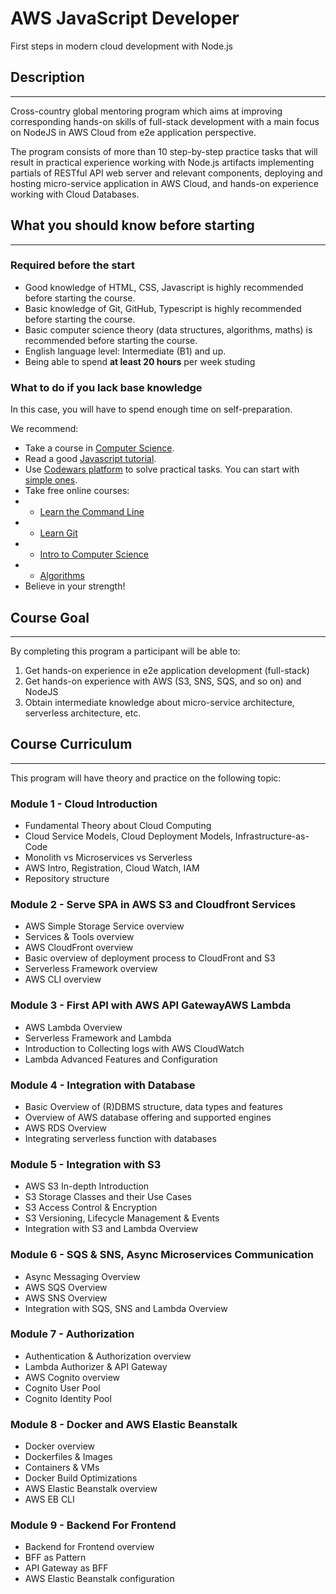 # AWS JavaScript Developer
First steps in modern cloud development with Node.js

## Description
---

Cross-country global mentoring program which aims at improving corresponding hands-on skills of full-stack development with a main focus on NodeJS in AWS Cloud from e2e application perspective.

The program consists of more than 10 step-by-step practice tasks that will result in practical experience working with Node.js artifacts implementing partials of RESTful API web server and relevant components, deploying and hosting micro-service application in AWS Cloud, and hands-on experience working with Cloud Databases.

## What you should know before starting
---

### Required before the start

- Good knowledge of HTML, CSS, Javascript is highly recommended before starting the course.
- Basic knowledge of Git, GitHub, Typescript is highly recommended before starting the course.
- Basic computer science theory (data structures, algorithms, maths) is recommended before starting the course.
- English language level: Intermediate (B1) and up.
- Being able to spend **at least 20 hours** per week studing

### What to do if you lack base knowledge

In this case, you will have to spend enough time on self-preparation.

We recommend:

- Take a course in [Computer Science](https://rkhaslarov.github.io/computer-science-introduction).
- Read a good [Javascript tutorial](https://javascript.info/).
- Use [Codewars platform](https://www.codewars.com/kata/search/javascript) to solve practical tasks. You can start with [simple ones](https://www.codewars.com/kata/search/javascript?q=&r%5B%5D=-8&beta=false).
- Take free online courses:
- - [Learn the Command Line](https://www.codecademy.com/learn/learn-the-command-line)
- - [Learn Git](https://www.codecademy.com/learn/learn-git)
- - [Intro to Computer Science](https://www.udacity.com/course/cs101)
- - [Algorithms](https://www.coursera.org/course/algs4partI)
- Believe in your strength!



## Course Goal
---

By completing this program a participant will be able to:

1. Get hands-on experience in e2e application development (full-stack)
2. Get hands-on experience with AWS (S3, SNS, SQS, and so on) and NodeJS
3. Obtain intermediate knowledge about micro-service architecture, serverless architecture, etc.

## Course Curriculum
---

This program will have theory and practice on the following topic:

### Module 1 - Cloud Introduction
- Fundamental Theory about Cloud Computing
- Cloud Service Models, Cloud Deployment Models, Infrastructure-as-Code
- Monolith vs Microservices vs Serverless
- AWS Intro, Registration, Cloud Watch, IAM
- Repository structure

### Module 2 - Serve SPA in AWS S3 and Cloudfront Services
- AWS Simple Storage Service overview
- Services & Tools overview
- AWS CloudFront overview
- Basic overview of deployment process to CloudFront and S3
- Serverless Framework overview
- AWS CLI overview

### Module 3 - First API with AWS API GatewayAWS Lambda
- AWS Lambda Overview
- Serverless Framework and Lambda 
- Introduction to Collecting logs with AWS CloudWatch
- Lambda Advanced Features and Configuration

### Module 4 - Integration with Database
- Basic Overview of (R)DBMS structure, data types and features
- Overview of AWS database offering and supported engines
- AWS RDS Overview
- Integrating serverless function with databases

### Module 5 - Integration with S3
- AWS S3 In-depth Introduction
- S3 Storage Classes and their Use Cases
- S3 Access Control & Encryption
- S3 Versioning, Lifecycle Management & Events
- Integration with S3 and Lambda Overview

### Module 6 - SQS & SNS, Async Microservices Communication
- Async Messaging Overview
- AWS SQS Overview
- AWS SNS Overview
- Integration with SQS, SNS and Lambda Overview

### Module 7 - Authorization
- Authentication & Authorization overview
- Lambda Authorizer & API Gateway
- AWS Cognito overview
- Cognito User Pool
- Cognito Identity Pool

### Module 8 - Docker and AWS Elastic Beanstalk
- Docker overview
- Dockerfiles & Images
- Containers & VMs
- Docker Build Optimizations
- AWS Elastic Beanstalk overview
- AWS EB CLI

### Module 9 - Backend For Frontend
- Backend for Frontend overview
- BFF as Pattern
- API Gateway as BFF
- AWS Elastic Beanstalk configuration
